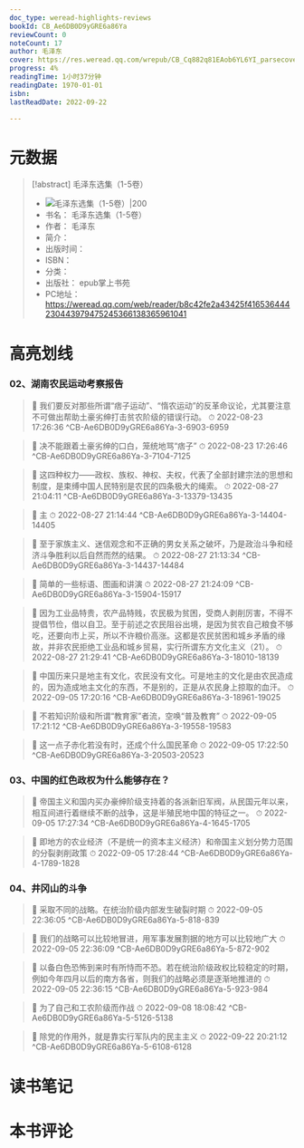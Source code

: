```yaml
---
doc_type: weread-highlights-reviews
bookId: CB_Ae6DB0D9yGRE6a86Ya
reviewCount: 0
noteCount: 17
author: 毛泽东
cover: https://res.weread.qq.com/wrepub/CB_Cq882q81EAob6YL6YI_parsecover
progress: 4%
readingTime: 1小时37分钟
readingDate: 1970-01-01
isbn: 
lastReadDate: 2022-09-22

---
```

# 元数据
> [!abstract] 毛泽东选集（1-5卷）
> - ![ 毛泽东选集（1-5卷）|200](https://res.weread.qq.com/wrepub/CB_Cq882q81EAob6YL6YI_parsecover)
> - 书名： 毛泽东选集（1-5卷）
> - 作者： 毛泽东
> - 简介： 
> - 出版时间： 
> - ISBN： 
> - 分类： 
> - 出版社： epub掌上书苑
> - PC地址：https://weread.qq.com/web/reader/b8c42fe2a43425f416536444230443979475245366138365961041

# 高亮划线

### 02、湖南农民运动考察报告

> 📌 我们要反对那些所谓“痞子运动”、“惰农运动”的反革命议论，尤其要注意不可做出帮助土豪劣绅打击贫农阶级的错误行动。 
> ⏱ 2022-08-23 17:26:36 ^CB-Ae6DB0D9yGRE6a86Ya-3-6903-6959

> 📌 决不能跟着土豪劣绅的口白，笼统地骂“痞子” 
> ⏱ 2022-08-23 17:26:46 ^CB-Ae6DB0D9yGRE6a86Ya-3-7104-7125

> 📌 这四种权力——政权、族权、神权、夫权，代表了全部封建宗法的思想和制度，是束缚中国人民特别是农民的四条极大的绳索。 
> ⏱ 2022-08-27 21:04:11 ^CB-Ae6DB0D9yGRE6a86Ya-3-13379-13435

> 📌 主 
> ⏱ 2022-08-27 21:14:44 ^CB-Ae6DB0D9yGRE6a86Ya-3-14404-14405

> 📌 至于家族主义、迷信观念和不正确的男女关系之破坏，乃是政治斗争和经济斗争胜利以后自然而然的结果。 
> ⏱ 2022-08-27 21:13:34 ^CB-Ae6DB0D9yGRE6a86Ya-3-14437-14484

> 📌 简单的一些标语、图画和讲演 
> ⏱ 2022-08-27 21:24:09 ^CB-Ae6DB0D9yGRE6a86Ya-3-15904-15917

> 📌 因为工业品特贵，农产品特贱，农民极为贫困，受商人剥削厉害，不得不提倡节俭，借以自卫。至于前述之农民阻谷出境，是因为贫农自己粮食不够吃，还要向市上买，所以不许粮价高涨。这都是农民贫困和城乡矛盾的缘故，并非农民拒绝工业品和城乡贸易，实行所谓东方文化主义（21）。 
> ⏱ 2022-08-27 21:29:41 ^CB-Ae6DB0D9yGRE6a86Ya-3-18010-18139

> 📌 中国历来只是地主有文化，农民没有文化。可是地主的文化是由农民造成的，因为造成地主文化的东西，不是别的，正是从农民身上掠取的血汗。 
> ⏱ 2022-09-05 17:20:16 ^CB-Ae6DB0D9yGRE6a86Ya-3-18961-19025

> 📌 不若知识阶级和所谓“教育家”者流，空唤“普及教育” 
> ⏱ 2022-09-05 17:21:12 ^CB-Ae6DB0D9yGRE6a86Ya-3-19558-19583

> 📌 这一点子赤化若没有时，还成个什么国民革命 
> ⏱ 2022-09-05 17:22:50 ^CB-Ae6DB0D9yGRE6a86Ya-3-20503-20523

### 03、中国的红色政权为什么能够存在？

> 📌 帝国主义和国内买办豪绅阶级支持着的各派新旧军阀，从民国元年以来，相互间进行着继续不断的战争，这是半殖民地中国的特征之一。 
> ⏱ 2022-09-05 17:27:34 ^CB-Ae6DB0D9yGRE6a86Ya-4-1645-1705

> 📌 即地方的农业经济（不是统一的资本主义经济）和帝国主义划分势力范围的分裂剥削政策 
> ⏱ 2022-09-05 17:28:44 ^CB-Ae6DB0D9yGRE6a86Ya-4-1789-1828

### 04、井冈山的斗争

> 📌 采取不同的战略。在统治阶级内部发生破裂时期 
> ⏱ 2022-09-05 22:36:05 ^CB-Ae6DB0D9yGRE6a86Ya-5-818-839

> 📌 我们的战略可以比较地冒进，用军事发展割据的地方可以比较地广大 
> ⏱ 2022-09-05 22:36:09 ^CB-Ae6DB0D9yGRE6a86Ya-5-872-902

> 📌 以备白色恐怖到来时有所恃而不恐。若在统治阶级政权比较稳定的时期，例如今年四月以后的南方各省，则我们的战略必须是逐渐地推进的 
> ⏱ 2022-09-05 22:36:15 ^CB-Ae6DB0D9yGRE6a86Ya-5-923-984

> 📌 为了自己和工农阶级而作战 
> ⏱ 2022-09-08 18:08:42 ^CB-Ae6DB0D9yGRE6a86Ya-5-5126-5138

> 📌 除党的作用外，就是靠实行军队内的民主主义 
> ⏱ 2022-09-22 20:21:12 ^CB-Ae6DB0D9yGRE6a86Ya-5-6108-6128

# 读书笔记

# 本书评论

